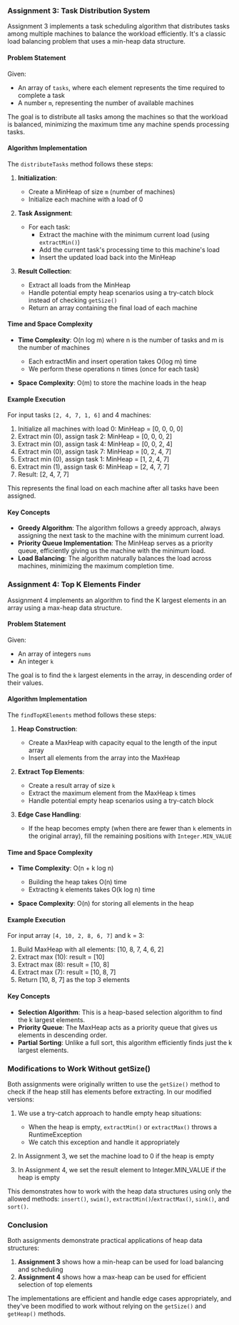 ### Assignment 3: Task Distribution System

Assignment 3 implements a task scheduling algorithm that distributes tasks among multiple machines to balance the workload efficiently. It's a classic load balancing problem that uses a min-heap data structure.

#### Problem Statement

Given:
- An array of `tasks`, where each element represents the time required to complete a task
- A number `m`, representing the number of available machines

The goal is to distribute all tasks among the machines so that the workload is balanced, minimizing the maximum time any machine spends processing tasks.

#### Algorithm Implementation

The `distributeTasks` method follows these steps:

1. **Initialization**:
    - Create a MinHeap of size `m` (number of machines)
    - Initialize each machine with a load of 0

2. **Task Assignment**:
    - For each task:
        - Extract the machine with the minimum current load (using `extractMin()`)
        - Add the current task's processing time to this machine's load
        - Insert the updated load back into the MinHeap

3. **Result Collection**:
    - Extract all loads from the MinHeap
    - Handle potential empty heap scenarios using a try-catch block instead of checking `getSize()`
    - Return an array containing the final load of each machine

#### Time and Space Complexity

- **Time Complexity**: O(n log m) where n is the number of tasks and m is the number of machines
    - Each extractMin and insert operation takes O(log m) time
    - We perform these operations n times (once for each task)

- **Space Complexity**: O(m) to store the machine loads in the heap

#### Example Execution

For input tasks `[2, 4, 7, 1, 6]` and 4 machines:

1. Initialize all machines with load 0: MinHeap = [0, 0, 0, 0]
2. Extract min (0), assign task 2: MinHeap = [0, 0, 0, 2]
3. Extract min (0), assign task 4: MinHeap = [0, 0, 2, 4]
4. Extract min (0), assign task 7: MinHeap = [0, 2, 4, 7]
5. Extract min (0), assign task 1: MinHeap = [1, 2, 4, 7]
6. Extract min (1), assign task 6: MinHeap = [2, 4, 7, 7]
7. Result: [2, 4, 7, 7]

This represents the final load on each machine after all tasks have been assigned.

#### Key Concepts

- **Greedy Algorithm**: The algorithm follows a greedy approach, always assigning the next task to the machine with the minimum current load.
- **Priority Queue Implementation**: The MinHeap serves as a priority queue, efficiently giving us the machine with the minimum load.
- **Load Balancing**: The algorithm naturally balances the load across machines, minimizing the maximum completion time.

### Assignment 4: Top K Elements Finder

Assignment 4 implements an algorithm to find the K largest elements in an array using a max-heap data structure.

#### Problem Statement

Given:
- An array of integers `nums`
- An integer `k`

The goal is to find the `k` largest elements in the array, in descending order of their values.

#### Algorithm Implementation

The `findTopKElements` method follows these steps:

1. **Heap Construction**:
    - Create a MaxHeap with capacity equal to the length of the input array
    - Insert all elements from the array into the MaxHeap

2. **Extract Top Elements**:
    - Create a result array of size `k`
    - Extract the maximum element from the MaxHeap `k` times
    - Handle potential empty heap scenarios using a try-catch block

3. **Edge Case Handling**:
    - If the heap becomes empty (when there are fewer than `k` elements in the original array), fill the remaining positions with `Integer.MIN_VALUE`

#### Time and Space Complexity

- **Time Complexity**: O(n + k log n)
    - Building the heap takes O(n) time
    - Extracting k elements takes O(k log n) time

- **Space Complexity**: O(n) for storing all elements in the heap

#### Example Execution

For input array `[4, 10, 2, 8, 6, 7]` and k = 3:

1. Build MaxHeap with all elements: [10, 8, 7, 4, 6, 2]
2. Extract max (10): result = [10]
3. Extract max (8): result = [10, 8]
4. Extract max (7): result = [10, 8, 7]
5. Return [10, 8, 7] as the top 3 elements

#### Key Concepts

- **Selection Algorithm**: This is a heap-based selection algorithm to find the k largest elements.
- **Priority Queue**: The MaxHeap acts as a priority queue that gives us elements in descending order.
- **Partial Sorting**: Unlike a full sort, this algorithm efficiently finds just the k largest elements.

### Modifications to Work Without getSize()

Both assignments were originally written to use the `getSize()` method to check if the heap still has elements before extracting. In our modified versions:

1. We use a try-catch approach to handle empty heap situations:
    - When the heap is empty, `extractMin()` or `extractMax()` throws a RuntimeException
    - We catch this exception and handle it appropriately

2. In Assignment 3, we set the machine load to 0 if the heap is empty
3. In Assignment 4, we set the result element to Integer.MIN_VALUE if the heap is empty

This demonstrates how to work with the heap data structures using only the allowed methods: `insert()`, `swim()`, `extractMin()`/`extractMax()`, `sink()`, and `sort()`.

### Conclusion

Both assignments demonstrate practical applications of heap data structures:

1. **Assignment 3** shows how a min-heap can be used for load balancing and scheduling
2. **Assignment 4** shows how a max-heap can be used for efficient selection of top elements

The implementations are efficient and handle edge cases appropriately, and they've been modified to work without relying on the `getSize()` and `getHeap()` methods.